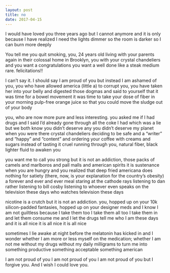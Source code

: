 ```yaml
---
layout: post
title: no
date: 2017-04-15
---
```


I would have loved you three years ago but I cannot anymore and it is only because I have realized I need the lights dimmer so the room is darker so I can burn more deeply

You tell me you quit smoking, you, 24 years old living with your parents again in their colossal home in Brooklyn, you with your crystal chandeliers and you want a congratulations you want a well done like a steak medium rare. felicitations\!\! 

I can’t say it. I should say I am proud of you but instead I am ashamed of you, you who have allowed america \(little a\) to corrupt you, you have taken her into your belly and digested those dogmas and said to yourself that it was time for a bowel movement it was time to take your dose of fiber in your morning pulp-free orange juice so that you could move the sludge out of your body

you, who are now more pure and less interesting. you asked me if I had drugs and I said I’d already gone through all the coke I had which was a lie but we both know you didn’t deserve any you didn’t deserve my planet when you were there crystal chandeliers deciding to be safe and a “writer” and “happy” and “content” and ordering your coffee with creams and sugars instead of tasting it cruel running through you, natural fiber, black lighter fluid to awaken you

you want me to call you strong but it is not an addiction, those packs of camels and marlboros and pall malls and american spirits it is sustenance when you are hungry and you realized that deep fried americana does nothing for satiety (there, now, is your explanation for the country’s obesity) a forever and ever and ever meal staring at the cathode rays listening to dan rather listening to bill cosby listening to whoever even speaks on the television these days who watches television these days 

nicotine is a crutch but it is not an addiction. you, hopped up on your 10k silicon-padded fantasies, hopped up on your designer meds and I know I am not guiltless because I take them too I take them all too I take them in and let them consume me and I let the drugs tell me who I am these days and it is all nice it is all nice it is all nice

sometimes I lie awake at night before the melatonin has kicked in and I wonder whether I am more or less myself on the medication; whether I am not me without my drugs without my daily milligrams to turn me into something productive something acceptable something american

I am not proud of you I am not proud of you I am not proud of you
but I forgive you. And I wish I could love you.

